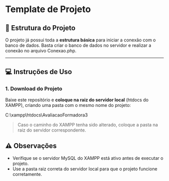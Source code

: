 # Template de Projeto
## 📂 Estrutura do Projeto

O projeto já possui toda a **estrutura básica** para iniciar a conexão com o banco de dados. Basta criar o banco de dados no servidor e realizar a conexão no arquivo Conexao.php.

---

## 💻 Instruções de Uso

### 1. Download do Projeto
Baixe este repositório e **coloque na raiz do servidor local** (htdocs do XAMPP), criando uma pasta com o mesmo nome do projeto:

C:\xampp\htdocs\AvaliacaoFormadora3

> Caso o caminho do XAMPP tenha sido alterado, coloque a pasta na raiz do servidor correspondente.


## ⚠️ Observações

- Verifique se o servidor MySQL do XAMPP está ativo antes de executar o projeto.  
- Use a pasta raiz correta do servidor local para que o projeto funcione corretamente.  


